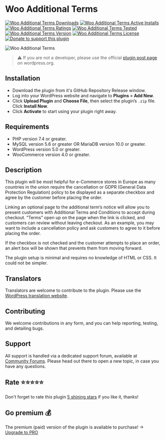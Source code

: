 # Woo Additional Terms
[![Woo Additional Terms Downloads](https://img.shields.io/wordpress/plugin/dt/woo-additional-terms.svg)](https://wordpress.org/plugins/woo-additional-terms) [![Woo Additional Terms Active Installs](https://img.shields.io/wordpress/plugin/installs/woo-additional-terms.svg)](https://wordpress.org/plugins/woo-additional-terms) [![Woo Additional Terms Ratings](https://img.shields.io/wordpress/plugin/r/woo-additional-terms.svg)](https://wordpress.org/plugins/woo-additional-terms) [![Woo Additional Terms Tested](https://img.shields.io/wordpress/plugin/tested/woo-additional-terms.svg)](https://wordpress.org/plugins/woo-additional-terms) [![Woo Additional Terms Version](https://img.shields.io/wordpress/plugin/v/woo-additional-terms.svg)](https://wordpress.org/plugins/woo-additional-terms) [![Woo Additional Terms License](https://img.shields.io/github/license/mypreview/woo-additional-terms)](https://wordpress.org/plugins/woo-additional-terms) [![Donate to support this plugin](https://img.shields.io/badge/☕-Buy%20me%20a%20coffee-%23fedd04)](https://www.buymeacoffee.com/mahdiyazdani)

![Woo Additional Terms](https://ps.w.org/woo-additional-terms/assets/banner-1544x500.png?rev=1542924)

> ⚠️ If you are not a developer, please use the official [plugin post page](https://wordpress.org/plugins/woo-additional-terms "Download Woo Additional Terms plugin") on wordpress.org.

## Installation

* Download the plugin from it's GitHub Repository Release window.
* Log into your WordPress website and navigate to **Plugins** » **Add New**.
* Click **Upload Plugin** and **Choose File**, then select the plugin’s `.zip` file. Click **Install Now**.
* Click **Activate** to start using your plugin right away.

## Requirements

* PHP version 7.4 or greater.
* MySQL version 5.6 or greater OR MariaDB version 10.0 or greater.
* WordPress version 5.0 or greater.
* WooCommerce version 4.0 or greater.

## Description

This plugin will be most helpful for e-Commerce stores in Europe as many countries in the union require the cancellation or GDPR (General Data Protection Regulation) policy to be displayed as a separate checkbox and agree by the customer before placing the order.

Linking an optional page to the additional term’s notice will allow you to present customers with Additional Terms and Conditions to accept during checkout. “Terms” open up on the page when the link is clicked, and customers can review without leaving checkout. As an example, you may want to include a cancellation policy and ask customers to agree to it before placing the order.

If the checkbox is not checked and the customer attempts to place an order, an alert box will be shown that prevents them from moving forward.

The plugin setup is minimal and requires no knowledge of HTML or CSS. It could not be simpler.

## Translators

Translators are welcome to contribute to the plugin. Please use the [WordPress translation website](https://translate.wordpress.org/projects/wp-plugins/woo-additional-terms "WordPress translation website").

## Contributing

We welcome contributions in any form, and you can help reporting, testing, and detailing bugs.

## Support

All support is handled via a dedicated support forum, available at [Community Forums](https://wordpress.org/support/plugin/woo-additional-terms "Community Forums"). Please head out there to open a new topic, in case you have any questions.

## Rate ⭐⭐⭐⭐⭐

Don't forget to rate this plugin [5 shining stars](https://wordpress.org/support/plugin/woo-additional-terms/reviews/ "5 shining stars") if you like it, thanks!

## Go premium 💰

The premium (paid) version of the plugin is available to purchase! &#8594; [Upgrade to PRO](https://mypreview.github.io/woo-additional-terms)
